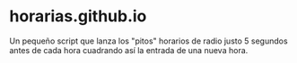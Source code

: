# horarias.github.io

Un pequeño script que lanza los "pitos" horarios de radio justo 5 segundos antes de cada hora cuadrando así la entrada de una nueva hora.
